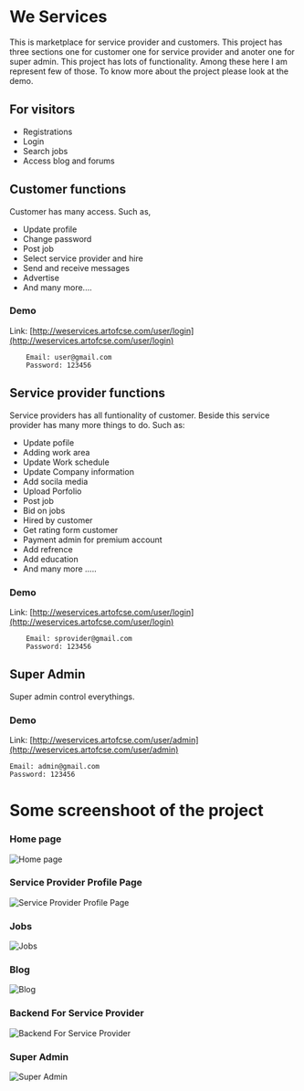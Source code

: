 # We Services

This is marketplace for service provider and customers. This project has three sections one for customer one for service provider and anoter one for super admin. This project has lots of functionality. Among these here I am represent few of those. To know more about the project please look at the demo.

## For visitors

* Registrations
* Login
* Search jobs
* Access blog and forums

## Customer functions

Customer has many access. Such as,

* Update profile
* Change password
* Post job
* Select service provider and hire
* Send and receive messages
* Advertise
* And many more....

### Demo

Link: [http://weservices.artofcse.com/user/login](http://weservices.artofcse.com/user/login)

```
    Email: user@gmail.com
    Password: 123456
```

## Service provider functions

Service providers has all funtionality of customer. Beside this service provider has many more things to do. Such as: 

* Update pofile 
* Adding work area
* Update Work schedule 
* Update Company information
* Add socila media
* Upload Porfolio
* Post job
* Bid on jobs
* Hired by customer
* Get rating form customer
* Payment admin for premium account
* Add refrence
* Add education
* And many more .....

### Demo

Link: [http://weservices.artofcse.com/user/login](http://weservices.artofcse.com/user/login)

```
    Email: sprovider@gmail.com
    Password: 123456
```

## Super Admin

Super admin control everythings.

### Demo
Link: [http://weservices.artofcse.com/user/admin](http://weservices.artofcse.com/user/admin)

```
Email: admin@gmail.com
Password: 123456
```

# Some screenshoot of the project

### Home page
![Home page](https://github.com/almamuncsit/projects/blob/master/weservices/home.jpg "Home page")

### Service Provider Profile Page

![Service Provider Profile Page](https://github.com/almamuncsit/projects/blob/master/weservices/profile.png "Service Provider Profile Page")

### Jobs
![Jobs](https://github.com/almamuncsit/projects/blob/master/weservices/jobs.png "Jobs")

### Blog
![Blog](https://github.com/almamuncsit/projects/blob/master/weservices/blog.png "Blog")

### Backend For Service Provider
![Backend For Service Provider](https://github.com/almamuncsit/projects/blob/master/weservices/backend.png "Backend For Service Provider")

### Super Admin
![Super Admin](https://github.com/almamuncsit/projects/blob/master/weservices/admin.png "Super Admin")